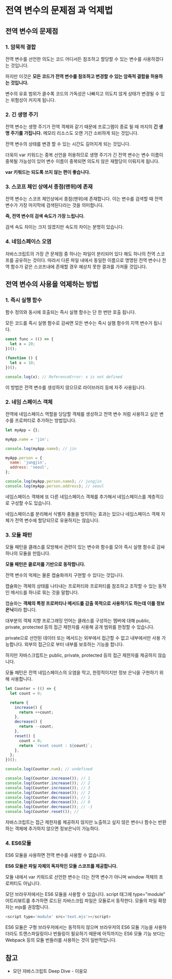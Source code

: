 # 전역 변수의 문제점 과 억제법

## 전역 변수의 문제점

### 1. 암묵적 결합

전역 변수를 선언한 의도는 코드 어디서든 참조하고 할당할 수 있는 변수를 사용하겠다는 것입니다.

하지만 이것은 **모든 코드가 전역 변수를 참조하고 변경할 수 있는 암죽적 결합을 허용하는 것입니다.**

변수의 유효 범위가 클수록 코드의 가독성은 나빠지고 의도치 않게 상태가 변경될 수 있는 위험성이 커지게 됩니다.

### 2. 긴 생명 주기

전역 변수는 생명 주기가 전역 객체와 같기 때문에 프로그램이 종료 될 때 까지의 **긴 생명 주기를 가집니다.** 메모리 리소스도 오랜 기간 소비하게 되는 것입니다.

전역 변수의 상태를 변경 할 수 있는 시간도 길어지게 되는 것입니다.

더욱이 var 키워드는 중복 선언을 허용하므로 생명 주기가 긴 전역 변수는 변수 이름이 중복될 가능성이 있어 변수 이름이 중복되면 의도치 않은 재할당이 이뤄지게 됩니다.

**var 키워드는 되도록 쓰지 않는 편이 좋습니다.**

### 3. 스코프 체인 상에서 종점(맨위)에 존재

전역 변수는 스코프 체인상에서 종점(맨위)에 존재합니다. 이는 변수를 검색할 때 전역 변수가 가장 마지막에 검색된다라는 것을 의미합니다.

**즉, 전역 변수의 검색 속도가 가장 느립니다.**

검색 속도 차이는 크지 않겠지만 속도의 차이는 분명히 있습니다.

### 4. 네임스페이스 오염

자바스크립트의 가장 큰 문제점 중 하나는 파일이 분리되어 있다 해도 하나의 전역 스코프를 공유하는 것이다. 따라서 다른 파일 내에서 동일한 이름으로 명명된 전역 변수나 전역 함수가 같은 스코프내에 존재할 경우 예상치 못한 결과를 가져올 것입니다.

## 전역 변수의 사용을 억제하는 방법

### 1. 즉시 실행 함수

함수 정의와 동시에 호출되는 즉시 실행 함수는 단 한 번만 호출 됩니다.

모든 코드를 즉시 실행 함수로 감싸면 모든 변수는 즉시 실햄 함수의 지역 변수가 됩니다.

```js
const func = (() => {
  let x = 20;
})();

(function () {
  let x = 10;
})();

console.log(x); // ReferenceError: x is not defined
```

이 방법은 전역 변수를 생성하지 않으므로 라이브러리 등에 자주 사용됩니다.

### 2. 네임 스페이스 객체

전역에 네임스페이스 역할을 당담할 객체를 생성하고 전역 변수 처럼 사용하고 싶은 변수를 프로퍼티로 추가하는 방법입니다.

```js
let myApp = {};

myApp.name = 'jin';

console.log(myApp.name); // jin

myApp.person = {
  name: 'jungjin',
  address: 'seoul',
};

console.log(myApp.person.name); // jungjin
console.log(myApp.person.address); // seoul
```

네임스페이스 객체에 또 다른 네임스페이스 객체를 추가해서 네임스페이스를 계층적으로 구성할 수도 있습니다.

네임스페이스를 분리해서 식별자 충돌을 방지하는 효과는 있으나 네임스페이스 객체 자체가 전역 변수에 할당되므로 유용하지는 않습니다.

### 3. 모듈 패턴

모듈 패턴을 클래스를 모방해서 관련이 있는 변수와 함수를 모아 즉시 실행 함수로 감싸 하나의 모듈을 만듭니다.

**모듈 패턴은 클로저를 기반으로 동작합니다.**

전역 변수의 억제는 물론 캡슐화까지 구현할 수 있다는 것입니다.

캡슐화는 객체의 상태를 나타내는 프로퍼티와 프로퍼티를 참조하고 조작할 수 있는 동작인 메서드를 하나로 묶는 것을 말합니다.

캡슐화는 **객체의 특정 프로퍼티나 메서드를 감출 목적으로 사용하기도 하는데 이를 정보 은닉**이라 합니다.

대부분의 객체 지향 프로그래밍 언어는 클래스를 구성하는 멤버에 대해 public, private, protected 등의 접근 제한자를 사용해 공개 범위를 한정할 수 있습니다.

private으로 선언된 데이터 또는 메서드는 외부에서 접근할 수 없고 내부에서만 사용 가능합니다. 외부의 접근으로 부터 내부를 보호하는 기능을 합니다.

하지만 자바스크립트는 public, private, protected 등의 접근 제한자를 제공하지 않습니다.

모듈 패턴은 전역 네임스페이스의 오염을 막고, 한정적이지만 정보 은닉을 구현하기 위해 사용합니다.

```js
let Counter = (() => {
  let count = 0;

  return {
    increase() {
      return ++count;
    },
    decrease() {
      return --count;
    },
    reset() {
      count = 0;
      return `reset count : ${count}`;
    },
  };
})();

console.log(Counter.num); // undefined

console.log(Counter.increase()); // 1
console.log(Counter.increase()); // 2
console.log(Counter.increase()); // 3
console.log(Counter.decrease()); // 2
console.log(Counter.decrease()); // 1
console.log(Counter.decrease()); // 0
console.log(Counter.decrease()); // -1
console.log(Counter.reset()); //
```

자바스크립트는 접근 제한자를 제공하지 않지만 노출하고 싶지 않은 변수나 함수는 반환하는 객체에 추가하지 않으면 정보은닉이 가능하다.

### 4. ES6모듈

ES6 모듈을 사용하면 전역 변수를 사용할 수 없습니다.

**ES6 모듈은 파일 자체의 독자적인 모듈 스코프를 제공합니다.**

모듈 내에서 var 키워드로 선언한 변수는 더는 전역 변수가 아니며 window 객체의 프로퍼티도 아닙니다.

모던 브라우저에서는 ES6 모듈을 사용할 수 있습니다. script 태그에 type="module" 어트리뷰트를 추가하면 로드된 자바스크립 파일은 모듈로서 동작한다.
모듈의 파일 확장자는 mjs를 권장합니다.

```js
<script type='module' src='text.mjs'></script>
```

ES6 모듈은 구형 브라우저에서는 동작하지 않으며 브라우저의 ES6 모듈 기능을 사용하더라도 트랜스파일링이나 번들링이 필요하기 때문에 아직까지는 ES6 모듈 기능 보다는 Webpack 등의 모듈 번들러를 사용하는 것이 일반적입니다.

## 참고

- 모던 자바스크립트 Deep Dive - 이웅모
